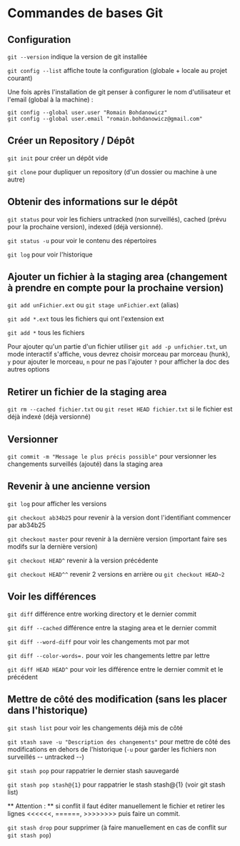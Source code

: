 # Commandes de bases Git

## Configuration

`git --version` indique la version de git installée

`git config --list` affiche toute la configuration (globale + locale au projet courant)

Une fois après l'installation de git penser à configurer le nom d'utilisateur et l'email (global à la machine) :

	git config --global user.user "Romain Bohdanowicz"
	git config --global user.email "romain.bohdanowicz@gmail.com"
	
## Créer un Repository / Dépôt

`git init` pour créer un dépôt vide

`git clone` pour dupliquer un repository (d'un dossier ou machine à une autre)

## Obtenir des informations sur le dépôt

`git status` pour voir les fichiers untracked (non surveillés), cached (prévu pour la prochaine version), indexed (déjà versionné).

`git status -u` pour voir le contenu des répertoires

`git log` pour voir l'historique

## Ajouter un fichier à la staging area (changement à prendre en compte pour la prochaine version)

`git add unFichier.ext` ou `git stage unFichier.ext` (alias)

`git add *.ext` tous les fichiers qui ont l'extension ext

`git add *` tous les fichiers

Pour ajouter qu'un partie d'un fichier utiliser `git add -p unfichier.txt`, un mode interactif s'affiche, vous devrez choisir morceau par morceau (hunk), `y` pour ajouter le morceau, `n` pour ne pas l'ajouter `?` pour afficher la doc des autres options

## Retirer un fichier de la staging area

`git rm --cached fichier.txt` ou `git reset HEAD fichier.txt` si le fichier est déjà indexé (déjà versionné)

## Versionner

`git commit -m "Message le plus précis possible"` pour versionner les changements surveillés (ajouté) dans la staging area

## Revenir à une ancienne version

`git log` pour afficher les versions

`git checkout ab34b25` pour revenir à la version dont l'identifiant commencer par ab34b25

`git checkout master` pour revenir à la dernière version (important faire ses modifs sur la dernière version)

`git checkout HEAD^` revenir à la version précédente

`git checkout HEAD^^` revenir 2 versions en arrière ou  `git checkout HEAD~2`

## Voir les différences

`git diff` différence entre working directory et le dernier commit

`git diff --cached` différence entre la staging area et le dernier commit

`git diff --word-diff` pour voir les changements mot par mot

`git diff --color-words=.` pour voir les changements lettre par lettre

`git diff HEAD HEAD^` pour voir les différence entre le dernier commit et le précédent

## Mettre de côté des modification (sans les placer dans l'historique)

`git stash list` pour voir les changements déjà mis de côté

`git stash save -u "Description des changements"` pour mettre de côté des modifications en dehors de l'historique (`-u` pour garder les fichiers non surveillés -- untracked --)

`git stash pop` pour rappatrier le dernier stash sauvegardé

`git stash pop stash@{1}` pour rappatrier le stash stash@{1} (voir git stash list)

** Attention : ** si conflit il faut éditer manuellement le fichier et retirer les lignes <<<<<<, ======, >>>>>>>> puis faire un commit.

`git stash drop` pour supprimer (à faire manuellement en cas de conflit sur `git stash pop`)


